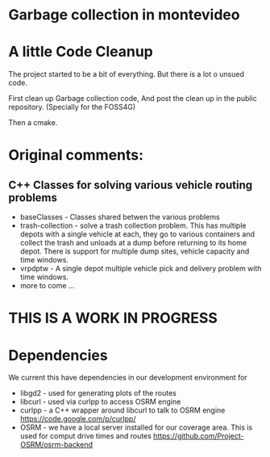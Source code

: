 Garbage collection in montevideo
============================================

# A little Code Cleanup

The project started to be a bit of everything.
But there is a lot o unsued code.

First clean up Garbage collection code, And post the clean up in the public repository.
(Specially for the FOSS4G)

Then a cmake.



# Original comments:

## C++ Classes for solving various vehicle routing problems

 * baseClasses - Classes shared betwen the various problems
 * trash-collection - solve a trash collection problem. This has multiple depots with a single vehicle at each, they go to various containers and collect the trash and unloads at a dump before returning to its home depot. There is support for multiple dump sites, vehicle capacity and time windows.
 * vrpdptw - A single depot multiple vehicle pick and delivery problem with time windows.
 * more to come ...

# THIS IS A WORK IN PROGRESS

# Dependencies

We current this have dependencies in our development environment for

 * libgd2 - used for generating plots of the routes
 * libcurl - used via curlpp to access OSRM engine
 * curlpp - a C++ wrapper around libcurl to talk to OSRM engine https://code.google.com/p/curlpp/
 * OSRM - we have a local server installed for our coverage area. This is used for comput drive times and routes https://github.com/Project-OSRM/osrm-backend

